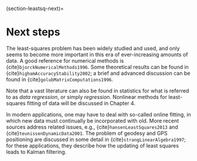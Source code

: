(section-leastsq-next)=

# Next steps

The least-squares problem has been widely studied and used, and only seems to become more important in this era of ever-increasing amounts of data.  A good reference for numerical methods is {cite}`bjorckNumericalMethods1996`.  Some theoretical results can be found in {cite}`highamAccuracyStability2002`; a brief and advanced discussion can be found in {cite}`golubMatrixComputations1996`.

Note that a vast literature can also be found in statistics for what is referred to as *data regression*, or simply *regression*. Nonlinear methods for least-squares fitting of data will be discussed in Chapter 4.

In modern applications, one may have to deal with so-called online fitting, in which new data must continually be incorporated with old. More recent sources address related issues, e.g., {cite}`hansenLeastSquares2013` and {cite}`teunissenDynamicData2001`.  The problem of geodesy and GPS positioning are discussed in some detail in {cite}`strangLinearAlgebra1997`; for these applications, they describe how the updating of least squares leads to Kalman filtering.
